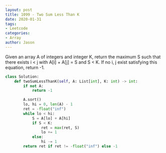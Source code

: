```yaml
---
layout: post
title: 1099 - Two Sum Less Than K
date: 2020-01-31
tags:
- Leetcode
categories:
- Array
author: Jason
---
```

Given an array A of integers and integer K, return the maximum S such that there exists i < j with A[i] + A[j] = S and S < K. If no i, j exist satisfying this equation, return -1.

```python
class Solution:
    def twoSumLessThanK(self, A: List[int], K: int) -> int:
        if not A:
            return -1

        A.sort()
        lo, hi = 0, len(A) - 1
        ret = -float("inf")
        while lo < hi:
            S = A[lo] + A[hi]
            if S < K:
                ret = max(ret, S)
                lo += 1
            else:
                hi -= 1
        return ret if ret != -float("inf") else -1
```
